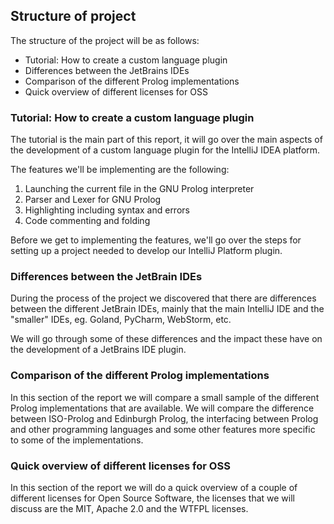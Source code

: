 ## Structure of project

The structure of the project will be as follows:

* Tutorial: How to create a custom language plugin
* Differences between the JetBrains IDEs
* Comparison of the different Prolog implementations
* Quick overview of different licenses for OSS

### Tutorial: How to create a custom language plugin

The tutorial is the main part of this report, it will go over the main aspects of the development of a custom language
plugin for the IntelliJ IDEA platform.

The features we'll be implementing are the following:

1. Launching the current file in the GNU Prolog interpreter
1. Parser and Lexer for GNU Prolog
1. Highlighting including syntax and errors
1. Code commenting and folding

Before we get to implementing the features, we'll go over the steps for setting up a project needed to develop our
IntelliJ Platform plugin.

### Differences between the JetBrain IDEs

During the process of the project we discovered that there are differences between the different JetBrain IDEs, mainly
that the main IntelliJ IDE and the "smaller" IDEs, eg. Goland, PyCharm, WebStorm, etc.

We will go through some of these differences and the impact these have on the development of a JetBrains IDE plugin.

### Comparison of the different Prolog implementations

In this section of the report we will compare a small sample of the different Prolog implementations that are available.
We will compare the difference between ISO-Prolog and Edinburgh Prolog, the interfacing between Prolog and other
programming languages and some other features more specific to some of the implementations.

### Quick overview of different licenses for OSS

In this section of the report we will do a quick overview of a couple of different licenses for Open Source Software, the licenses that we will discuss are the MIT, Apache 2.0 and the WTFPL licenses.

